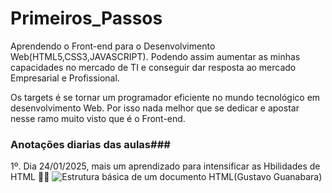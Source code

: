 # Primeiros_Passos
 Aprendendo o Front-end para o Desenvolvimento Web(HTML5,CSS3,JAVASCRIPT). Podendo assim aumentar as  minhas capacidades no mercado de TI e conseguir dar resposta ao mercado Empresarial e Profissional.

Os targets é se tornar um programador eficiente no mundo tecnológico em desenvolvimento Web. Por isso nada melhor que se dedicar e apostar nesse ramo muito visto que é o Front-end.

### **Anotações diarias das aulas**###
 
 1º. Dia 24/01/2025, mais um aprendizado para intensificar as Hbilidades de HTML 	🧑‍💻
![Estrutura básica de um documento HTML(Gustavo Guanabara)](https://github.com/user-attachments/assets/95035538-f5fa-48f3-97ba-9ed3203f4852)
